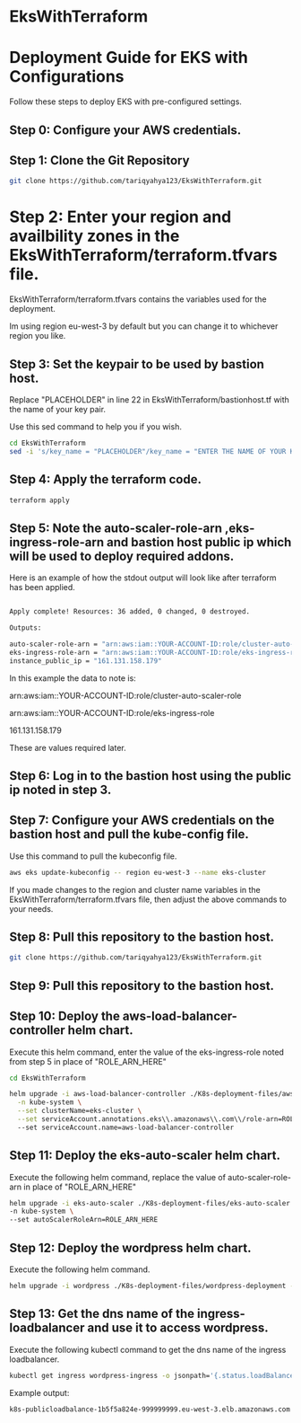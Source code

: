 # EksWithTerraform


# Deployment Guide for EKS with Configurations

Follow these steps to deploy EKS with pre-configured settings.

## Step 0: Configure your AWS credentials.






## Step 1: Clone the Git Repository

```bash
git clone https://github.com/tariqyahya123/EksWithTerraform.git
```


# Step 2: Enter your region and availbility zones in the EksWithTerraform/terraform.tfvars file.

EksWithTerraform/terraform.tfvars contains the variables used for the deployment.

Im using region eu-west-3 by default but you can change it to whichever region you like.


## Step 3: Set the keypair to be used by bastion host.

Replace "PLACEHOLDER" in line 22 in EksWithTerraform/bastionhost.tf with the name of your key pair.

Use this sed command to help you if you wish.

```bash
cd EksWithTerraform
sed -i 's/key_name = "PLACEHOLDER"/key_name = "ENTER THE NAME OF YOUR KEY PAIR HERE"/g' bastionhost.tf
```


## Step 4: Apply the terraform code.
```bash
terraform apply
```


## Step 5: Note the auto-scaler-role-arn ,eks-ingress-role-arn and bastion host public ip which will be used to deploy required addons.

Here is an example of how the stdout output will look like after terraform has been applied.
```bash

Apply complete! Resources: 36 added, 0 changed, 0 destroyed.

Outputs:

auto-scaler-role-arn = "arn:aws:iam::YOUR-ACCOUNT-ID:role/cluster-auto-scaler-role"
eks-ingress-role-arn = "arn:aws:iam::YOUR-ACCOUNT-ID:role/eks-ingress-role"
instance_public_ip = "161.131.158.179"
```

In this example the data to note is: 

arn:aws:iam::YOUR-ACCOUNT-ID:role/cluster-auto-scaler-role

arn:aws:iam::YOUR-ACCOUNT-ID:role/eks-ingress-role

161.131.158.179

These are values required later.

## Step 6: Log in to the bastion host using the public ip noted in step 3.

## Step 7: Configure your AWS credentials on the bastion host and pull the kube-config file.

Use this command to pull the kubeconfig file.


```bash
aws eks update-kubeconfig -- region eu-west-3 --name eks-cluster
```

If you made changes to the region and cluster name variables in the EksWithTerraform/terraform.tfvars file, then adjust the above commands to your needs.


## Step 8: Pull this repository to the bastion host.

```bash
git clone https://github.com/tariqyahya123/EksWithTerraform.git
```

## Step 9: Pull this repository to the bastion host.


## Step 10: Deploy the aws-load-balancer-controller helm chart.

Execute this helm command, enter the value of the eks-ingress-role noted from step 5 in place of "ROLE_ARN_HERE"

```bash
cd EksWithTerraform

helm upgrade -i aws-load-balancer-controller ./K8s-deployment-files/aws-load-balancer-controller \
  -n kube-system \
  --set clusterName=eks-cluster \
  --set serviceAccount.annotations.eks\\.amazonaws\\.com\\/role-arn=ROLE_ARN_HERE
  --set serviceAccount.name=aws-load-balancer-controller 
```


## Step 11: Deploy the eks-auto-scaler helm chart.

Execute the following helm command, replace the value of auto-scaler-role-arn in place of "ROLE_ARN_HERE"

```bash
helm upgrade -i eks-auto-scaler ./K8s-deployment-files/eks-auto-scaler \
-n kube-system \ 
--set autoScalerRoleArn=ROLE_ARN_HERE
```


## Step 12: Deploy the wordpress helm chart.

Execute the following helm command.

```bash
helm upgrade -i wordpress ./K8s-deployment-files/wordpress-deployment -n default
```

## Step 13: Get the dns name of the ingress-loadbalancer and use it to access wordpress.


Execute the following kubectl command to get the dns name of the ingress loadbalancer.

```bash
kubectl get ingress wordpress-ingress -o jsonpath='{.status.loadBalancer.ingress[0].hostname}' && echo
```

Example output:
```console
k8s-publicloadbalance-1b5f5a824e-999999999.eu-west-3.elb.amazonaws.com
```

